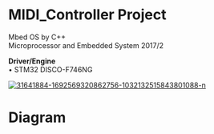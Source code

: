 # MIDI_Controller Project
Mbed OS by C++  
Microprocessor and Embedded System 2017/2  

**Driver/Engine**  
• STM32 DISCO-F746NG

<a href="https://ibb.co/hEgqyL"><img src="https://preview.ibb.co/gpoEQ0/31641884-1692569320862756-1032132515843801088-n.jpg" alt="31641884-1692569320862756-1032132515843801088-n" border="0"></a>  

# Diagram # 

<a href="diagram.png"></a>
